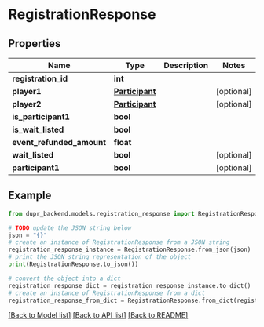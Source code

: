 # RegistrationResponse


## Properties

Name | Type | Description | Notes
------------ | ------------- | ------------- | -------------
**registration_id** | **int** |  | 
**player1** | [**Participant**](Participant.md) |  | [optional] 
**player2** | [**Participant**](Participant.md) |  | [optional] 
**is_participant1** | **bool** |  | 
**is_wait_listed** | **bool** |  | 
**event_refunded_amount** | **float** |  | 
**wait_listed** | **bool** |  | [optional] 
**participant1** | **bool** |  | [optional] 

## Example

```python
from dupr_backend.models.registration_response import RegistrationResponse

# TODO update the JSON string below
json = "{}"
# create an instance of RegistrationResponse from a JSON string
registration_response_instance = RegistrationResponse.from_json(json)
# print the JSON string representation of the object
print(RegistrationResponse.to_json())

# convert the object into a dict
registration_response_dict = registration_response_instance.to_dict()
# create an instance of RegistrationResponse from a dict
registration_response_from_dict = RegistrationResponse.from_dict(registration_response_dict)
```
[[Back to Model list]](../README.md#documentation-for-models) [[Back to API list]](../README.md#documentation-for-api-endpoints) [[Back to README]](../README.md)


